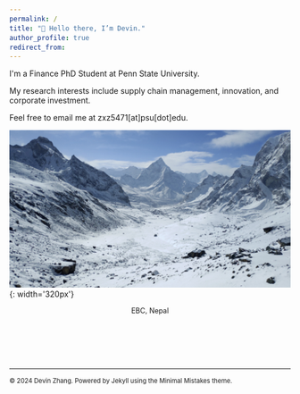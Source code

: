 ```yaml
---
permalink: /
title: "👋 Hello there, I’m Devin."
author_profile: true
redirect_from: 
---
```




I'm a Finance PhD Student at Penn State University. 

My research interests include supply chain management, innovation, and corporate investment. 

Feel free to email me at zxz5471[at]psu[dot]edu.


![mountains](/images/mountain.png){: width='320px'}
<figcaption style="text-align: center; font-size: 0.9em; margin-top: 5px;">EBC, Nepal</figcaption>



<br><br><br><br>



------
<p style="font-size: 0.8em; text-decoration: none; color: inherit;">
  © 2024 Devin Zhang. Powered by <a href="https://jekyllrb.com/" style="text-decoration: none; color: inherit;">Jekyll</a> using the <a href="https://mmistakes.github.io/minimal-mistakes/docs/configuration/" style="text-decoration: none; color: inherit;">Minimal Mistakes theme</a>.
</p>
